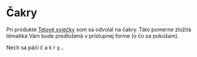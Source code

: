 Čakry
=====

Pri produkte [Telové sviečky](/altmed/sviecky/telove-sviecky) som sa odvolal na čakry.
Táto pomerne zložitá tématika Vám bude predložená v prístupnej forme (o čo sa pokúšam).

Nech sa páči č a k r y...
